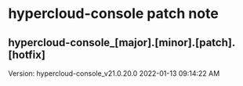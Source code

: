 # hypercloud-console patch note
## hypercloud-console_[major].[minor].[patch].[hotfix]
Version: hypercloud-console_v21.0.20.0
2022-01-13  09:14:22 AM
